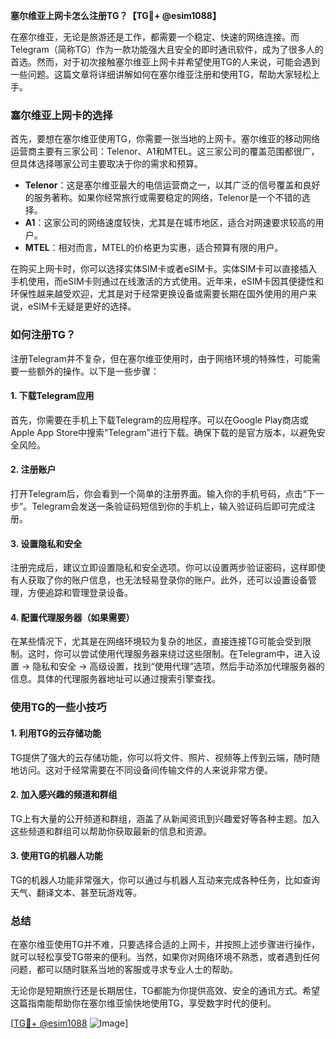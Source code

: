 **塞尔维亚上网卡怎么注册TG？【TG💪+ @esim1088】**

在塞尔维亚，无论是旅游还是工作，都需要一个稳定、快速的网络连接。而Telegram（简称TG）作为一款功能强大且安全的即时通讯软件，成为了很多人的首选。然而，对于初次接触塞尔维亚上网卡并希望使用TG的人来说，可能会遇到一些问题。这篇文章将详细讲解如何在塞尔维亚注册和使用TG，帮助大家轻松上手。

### 塞尔维亚上网卡的选择

首先，要想在塞尔维亚使用TG，你需要一张当地的上网卡。塞尔维亚的移动网络运营商主要有三家公司：Telenor、A1和MTEL。这三家公司的覆盖范围都很广，但具体选择哪家公司主要取决于你的需求和预算。

- **Telenor**：这是塞尔维亚最大的电信运营商之一，以其广泛的信号覆盖和良好的服务著称。如果你经常旅行或需要稳定的网络，Telenor是一个不错的选择。
- **A1**：这家公司的网络速度较快，尤其是在城市地区，适合对网速要求较高的用户。
- **MTEL**：相对而言，MTEL的价格更为实惠，适合预算有限的用户。

在购买上网卡时，你可以选择实体SIM卡或者eSIM卡。实体SIM卡可以直接插入手机使用，而eSIM卡则通过在线激活的方式使用。近年来，eSIM卡因其便捷性和环保性越来越受欢迎，尤其是对于经常更换设备或需要长期在国外使用的用户来说，eSIM卡无疑是更好的选择。

### 如何注册TG？

注册Telegram并不复杂，但在塞尔维亚使用时，由于网络环境的特殊性，可能需要一些额外的操作。以下是一些步骤：

#### 1. 下载Telegram应用

首先，你需要在手机上下载Telegram的应用程序。可以在Google Play商店或Apple App Store中搜索“Telegram”进行下载。确保下载的是官方版本，以避免安全风险。

#### 2. 注册账户

打开Telegram后，你会看到一个简单的注册界面。输入你的手机号码，点击“下一步”。Telegram会发送一条验证码短信到你的手机上，输入验证码后即可完成注册。

#### 3. 设置隐私和安全

注册完成后，建议立即设置隐私和安全选项。你可以设置两步验证密码，这样即使有人获取了你的账户信息，也无法轻易登录你的账户。此外，还可以设置设备管理，方便追踪和管理登录设备。

#### 4. 配置代理服务器（如果需要）

在某些情况下，尤其是在网络环境较为复杂的地区，直接连接TG可能会受到限制。这时，你可以尝试使用代理服务器来绕过这些限制。在Telegram中，进入设置 -> 隐私和安全 -> 高级设置，找到“使用代理”选项，然后手动添加代理服务器的信息。具体的代理服务器地址可以通过搜索引擎查找。

### 使用TG的一些小技巧

#### 1. 利用TG的云存储功能

TG提供了强大的云存储功能，你可以将文件、照片、视频等上传到云端，随时随地访问。这对于经常需要在不同设备间传输文件的人来说非常方便。

#### 2. 加入感兴趣的频道和群组

TG上有大量的公开频道和群组，涵盖了从新闻资讯到兴趣爱好等各种主题。加入这些频道和群组可以帮助你获取最新的信息和资源。

#### 3. 使用TG的机器人功能

TG的机器人功能非常强大，你可以通过与机器人互动来完成各种任务，比如查询天气、翻译文本、甚至玩游戏等。

### 总结

在塞尔维亚使用TG并不难，只要选择合适的上网卡，并按照上述步骤进行操作，就可以轻松享受TG带来的便利。当然，如果你对网络环境不熟悉，或者遇到任何问题，都可以随时联系当地的客服或寻求专业人士的帮助。

无论你是短期旅行还是长期居住，TG都能为你提供高效、安全的通讯方式。希望这篇指南能帮助你在塞尔维亚愉快地使用TG，享受数字时代的便利。

[[TG💪+ @esim1088](https://t.me/s/esim1088) ![Image](https://i.postimg.cc/4NQfJmqS/Snipaste-2025-05-13-00-14-12.png)]